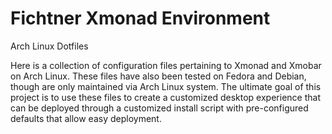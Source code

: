 # Fichtner Xmonad Environment
Arch Linux Dotfiles

Here is a collection of configuration files pertaining to Xmonad and Xmobar on Arch Linux.  These files have also been tested on Fedora and Debian, though are only maintained via Arch Linux system.  The ultimate goal of this project is to use these files to create a customized desktop experience that can be deployed through a customized install script with pre-configured defaults that allow easy deployment.  
